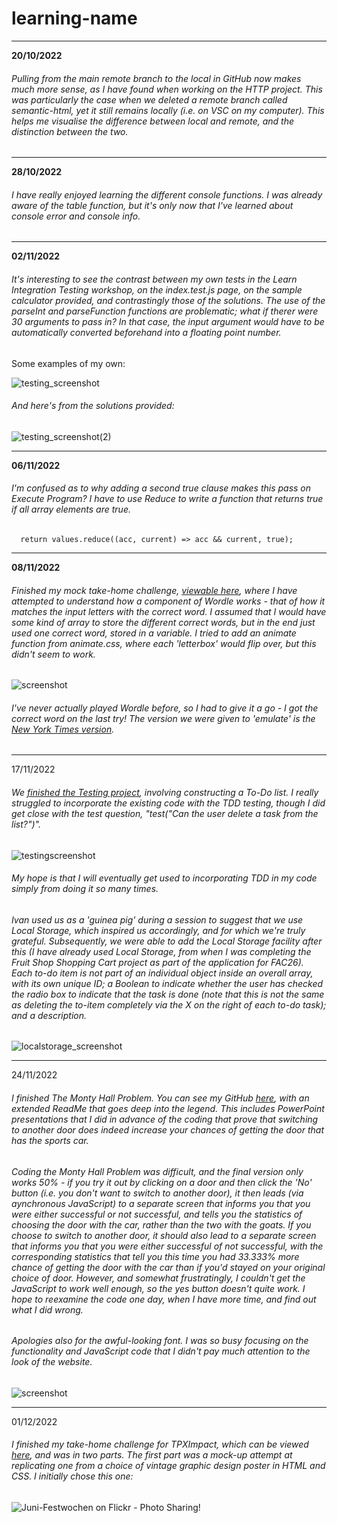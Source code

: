 # learning-name

---

**20/10/2022**
###### Pulling from the main remote branch to the local in GitHub now makes much more sense, as I have found when working on the HTTP project. This was particularly the case when we deleted a remote branch called semantic-html, yet it still remains locally (i.e. on VSC on my computer). This helps me visualise the difference between local and remote, and the distinction between the two.

---

**28/10/2022**
###### I have really enjoyed learning the different console functions. I was already aware of the table function, but it's only now that I've learned about console error and console info. 

---

**02/11/2022**
###### It's interesting to see the contrast between my own tests in the Learn Integration Testing workshop, on the index.test.js page, on the sample calculator provided, and contrastingly those of the solutions. The use of the parseInt and parseFunction functions are problematic; what if therer were 30 arguments to pass in? In that case, the input argument would have to be automatically converted beforehand into a floating point number. 
Some examples of my own:

![testing_screenshot](https://user-images.githubusercontent.com/52511353/199527071-63878c82-4017-4ac4-a3cb-c30ed7dff14a.png)

###### And here's from the solutions provided:

![testing_screenshot(2)](https://user-images.githubusercontent.com/52511353/199529746-ac00cd21-0fbb-4856-bee4-77dce8dab309.png)

---

**06/11/2022**
###### I'm confused as to why adding a second true clause makes this pass on Execute Program? I have to use Reduce to write a function that returns true if all array elements are true.
```function allTrue(values) {
  return values.reduce((acc, current) => acc && current, true);
  ```

---

**08/11/2022**
###### Finished my mock take-home challenge, [viewable here](https://github.com/DominicSimpson/wordletest), where I have attempted to understand how a component of Wordle works - that of how it matches the input letters with the correct word. I assumed that I would have some kind of array to store the different correct words, but in the end just used one correct word, stored in a variable. I tried to add an animate function from animate.css, where each 'letterbox' would flip over, but this didn't seem to work. 

![screenshot](https://user-images.githubusercontent.com/52511353/202900378-cce2f2c3-7064-4b4d-8245-a2bbcaf748b8.png)

###### I've never actually played Wordle before, so I had to give it a go - I got the correct word on the last try! The version we were given to 'emulate' is the [New York Times version](https://www.nytimes.com/games/wordle/index.html).

---

17/11/2022

###### We [finished the Testing project](https://github.com/fac26/todo-derek-dominicS-georgia), involving constructing a To-Do list. I really struggled to incorporate the existing code with the TDD testing, though I did get close with the test question, "test("Can the user delete a task from the list?")". 

![testingscreenshot](https://user-images.githubusercontent.com/52511353/202847013-70ffaca1-f3f2-48dc-8c99-dfd5e7d42b20.png)

###### My hope is that I will eventually get used to incorporating TDD in my code simply from doing it so many times. 

###### Ivan used us as a 'guinea pig' during a session to suggest that we use Local Storage, which inspired us accordingly, and for which we're truly grateful. Subsequently, we were able to add the Local Storage facility after this (I have already used Local Storage, from when I was completing the Fruit Shop Shopping Cart project as part of the application for FAC26). Each to-do item is not part of an individual object inside an overall array, with its own unique ID; a Boolean to indicate whether the user has checked the radio box to indicate that the task is done (note that this is not the same as deleting the to-item completely via the X on the right of each to-do task); and a description.

![localstorage_screenshot](https://user-images.githubusercontent.com/52511353/202847365-9fb08f95-1a5d-4c19-b572-cfcf595c4fe2.png)

---

24/11/2022

###### I finished The Monty Hall Problem. You can see my GitHub [here](https://github.com/DominicSimpson/themontyhallproblem), with an extended ReadMe that goes deep into the legend. This includes PowerPoint presentations that I did in advance of the coding that prove that switching to another door does indeed increase your chances of getting the door that has the sports car.
###### Coding the Monty Hall Problem was difficult, and the final version only works 50% - if you try it out by clicking on a door and then click the 'No' button (i.e. you don't want to switch to another door), it then leads (via aynchronous JavaScript) to a separate screen that informs you that you were either successful or not successful, and tells you the statistics of choosing the door with the car, rather than the two with the goats. If you choose to switch to another door, it should *also* lead to a separate screen that informs you that you were either successful of not successful, with the corresponding statistics that tell you this time you had 33.333% more chance of getting the door with the car than if you'd stayed on your original choice of door. However, and somewhat frustratingly, I couldn't get the JavaScript to work well enough, so the yes button doesn't quite work. I hope to reexamine the code one day, when I have more time, and find out what I did wrong.
###### Apologies also for the awful-looking font. I was so busy focusing on the functionality and JavaScript code that I didn't pay much attention to the look of the website.

![screenshot](https://user-images.githubusercontent.com/52511353/204393900-eae2a009-aa1d-4a32-a8b2-18d886e90d64.png)

---

01/12/2022

###### I finished my take-home challenge for TPXImpact, which can be viewed [here](https://github.com/DominicSimpson/tpximpactapplication), and was in two parts. The first part was a mock-up attempt at replicating one from a choice of vintage graphic design poster in HTML and CSS. I initially chose this one:

![Juni-Festwochen on Flickr - Photo Sharing!](https://user-images.githubusercontent.com/52511353/205453864-1135ada8-d046-4fee-b21f-b800c38855d2.jpg)



